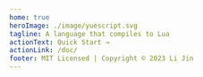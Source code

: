 ```yaml
---
home: true
heroImage: ./image/yuescript.svg
tagline: A language that compiles to Lua
actionText: Quick Start →
actionLink: /doc/
footer: MIT Licensed | Copyright © 2023 Li Jin
---
```


